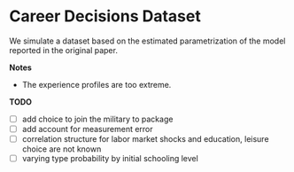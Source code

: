 # Career Decisions Dataset

We simulate a dataset based on the estimated parametrization of the model reported in the original paper.

**Notes**

* The experience profiles are too extreme.

**TODO**

- [ ] add choice to join the military to package
- [ ] add account for measurement error
- [ ] correlation structure for labor market shocks and education, leisure choice are not known
- [ ] varying type probability by initial schooling level
